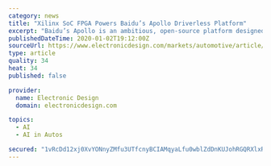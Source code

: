 ```yaml
---
category: news
title: "Xilinx SoC FPGA Powers Baidu’s Apollo Driverless Platform"
excerpt: "Baidu’s Apollo is an ambitious, open-source platform designed to support self-driving vehicles. Apollo Enterprise, initially released at last year’s Consumer Electronics Show, targets highway ..."
publishedDateTime: 2020-01-02T19:12:00Z
sourceUrl: https://www.electronicdesign.com/markets/automotive/article/21119589/xilinx-soc-fpga-powers-baidus-apollo-driverless-platform
type: article
quality: 34
heat: 34
published: false

provider:
  name: Electronic Design
  domain: electronicdesign.com

topics:
  - AI
  - AI in Autos

secured: "1vRcDd12xj0XvYONnyZMfu3UTfcnyBCIAMqyaLfu0wblZdDnKUJohRGQRXlxRTJF9dNtYKlb0S27miPKmwe326hLxLUvN6mmZFkxVtEPCZDR+/edMoZyFZ+AKOsn39ONlCPxge4xEZvBgubgL2TYbspMibbubyuADc+thWRW27ssXibz8ExafYRowalpg/r783LoRKaEllGLb/JPad8nkojHta0wmHbqr7yXTdbU3FqgoQANHgbKgujFjAsJPJPc2k4OYFZtF0UM3pIq0B6jLtEMuYpnAu2viBPYwdUe4mKCgq2IFru3k+VAFnF3iKVw;/83Qzvfe8y5iyoJBidHaMA=="
---
```


